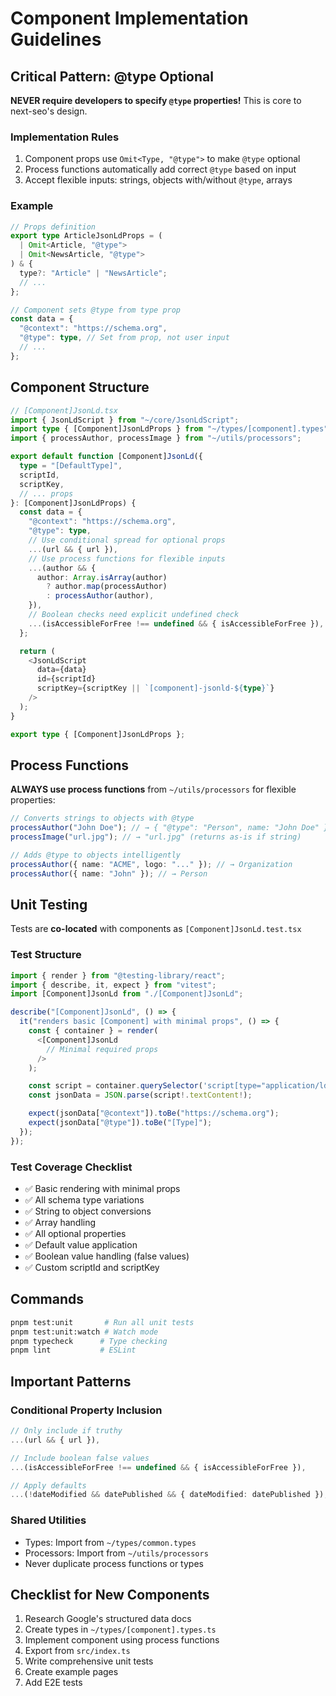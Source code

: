 # Component Implementation Guidelines

## Critical Pattern: @type Optional

**NEVER require developers to specify `@type` properties!** This is core to next-seo's design.

### Implementation Rules

1. Component props use `Omit<Type, "@type">` to make `@type` optional
2. Process functions automatically add correct `@type` based on input
3. Accept flexible inputs: strings, objects with/without `@type`, arrays

### Example

```typescript
// Props definition
export type ArticleJsonLdProps = (
  | Omit<Article, "@type">
  | Omit<NewsArticle, "@type">
) & {
  type?: "Article" | "NewsArticle";
  // ...
};

// Component sets @type from type prop
const data = {
  "@context": "https://schema.org",
  "@type": type, // Set from prop, not user input
  // ...
};
```

## Component Structure

```typescript
// [Component]JsonLd.tsx
import { JsonLdScript } from "~/core/JsonLdScript";
import type { [Component]JsonLdProps } from "~/types/[component].types";
import { processAuthor, processImage } from "~/utils/processors";

export default function [Component]JsonLd({
  type = "[DefaultType]",
  scriptId,
  scriptKey,
  // ... props
}: [Component]JsonLdProps) {
  const data = {
    "@context": "https://schema.org",
    "@type": type,
    // Use conditional spread for optional props
    ...(url && { url }),
    // Use process functions for flexible inputs
    ...(author && {
      author: Array.isArray(author)
        ? author.map(processAuthor)
        : processAuthor(author),
    }),
    // Boolean checks need explicit undefined check
    ...(isAccessibleForFree !== undefined && { isAccessibleForFree }),
  };

  return (
    <JsonLdScript
      data={data}
      id={scriptId}
      scriptKey={scriptKey || `[component]-jsonld-${type}`}
    />
  );
}

export type { [Component]JsonLdProps };
```

## Process Functions

**ALWAYS use process functions** from `~/utils/processors` for flexible properties:

```typescript
// Converts strings to objects with @type
processAuthor("John Doe"); // → { "@type": "Person", name: "John Doe" }
processImage("url.jpg"); // → "url.jpg" (returns as-is if string)

// Adds @type to objects intelligently
processAuthor({ name: "ACME", logo: "..." }); // → Organization
processAuthor({ name: "John" }); // → Person
```

## Unit Testing

Tests are **co-located** with components as `[Component]JsonLd.test.tsx`

### Test Structure

```typescript
import { render } from "@testing-library/react";
import { describe, it, expect } from "vitest";
import [Component]JsonLd from "./[Component]JsonLd";

describe("[Component]JsonLd", () => {
  it("renders basic [Component] with minimal props", () => {
    const { container } = render(
      <[Component]JsonLd
        // Minimal required props
      />
    );

    const script = container.querySelector('script[type="application/ld+json"]');
    const jsonData = JSON.parse(script!.textContent!);

    expect(jsonData["@context"]).toBe("https://schema.org");
    expect(jsonData["@type"]).toBe("[Type]");
  });
});
```

### Test Coverage Checklist

- ✅ Basic rendering with minimal props
- ✅ All schema type variations
- ✅ String to object conversions
- ✅ Array handling
- ✅ All optional properties
- ✅ Default value application
- ✅ Boolean value handling (false values)
- ✅ Custom scriptId and scriptKey

## Commands

```bash
pnpm test:unit       # Run all unit tests
pnpm test:unit:watch # Watch mode
pnpm typecheck      # Type checking
pnpm lint           # ESLint
```

## Important Patterns

### Conditional Property Inclusion

```typescript
// Only include if truthy
...(url && { url }),

// Include boolean false values
...(isAccessibleForFree !== undefined && { isAccessibleForFree }),

// Apply defaults
...(!dateModified && datePublished && { dateModified: datePublished }),
```

### Shared Utilities

- Types: Import from `~/types/common.types`
- Processors: Import from `~/utils/processors`
- Never duplicate process functions or types

## Checklist for New Components

1. Research Google's structured data docs
2. Create types in `~/types/[component].types.ts`
3. Implement component using process functions
4. Export from `src/index.ts`
5. Write comprehensive unit tests
6. Create example pages
7. Add E2E tests
